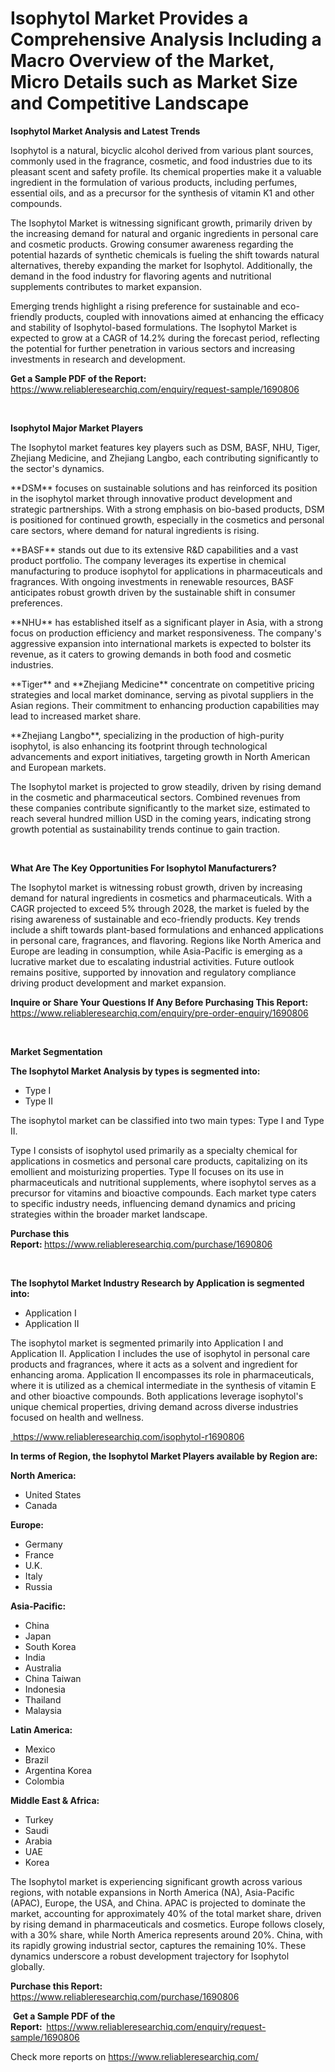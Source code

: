 <p><h1>Isophytol Market Provides a Comprehensive Analysis Including a Macro Overview of the Market, Micro Details such as Market Size and Competitive Landscape</h1></p><p><strong>Isophytol Market Analysis and Latest Trends</strong></p>
<p><p>Isophytol is a natural, bicyclic alcohol derived from various plant sources, commonly used in the fragrance, cosmetic, and food industries due to its pleasant scent and safety profile. Its chemical properties make it a valuable ingredient in the formulation of various products, including perfumes, essential oils, and as a precursor for the synthesis of vitamin K1 and other compounds.</p><p>The Isophytol Market is witnessing significant growth, primarily driven by the increasing demand for natural and organic ingredients in personal care and cosmetic products. Growing consumer awareness regarding the potential hazards of synthetic chemicals is fueling the shift towards natural alternatives, thereby expanding the market for Isophytol. Additionally, the demand in the food industry for flavoring agents and nutritional supplements contributes to market expansion.</p><p>Emerging trends highlight a rising preference for sustainable and eco-friendly products, coupled with innovations aimed at enhancing the efficacy and stability of Isophytol-based formulations. The Isophytol Market is expected to grow at a CAGR of 14.2% during the forecast period, reflecting the potential for further penetration in various sectors and increasing investments in research and development.</p></p>
<p><strong>Get a Sample PDF of the Report:&nbsp;</strong> <a href="https://www.reliableresearchiq.com/enquiry/request-sample/1690806?utm_campaign=1123&utm_medium=2&utm_source=Github&utm_content=ia&utm_term=06012025&utm_id=isophytol">https://www.reliableresearchiq.com/enquiry/request-sample/1690806</a></p>
<p>&nbsp;</p>
<p><strong>Isophytol Major Market Players</strong></p>
<p><p>The Isophytol market features key players such as DSM, BASF, NHU, Tiger, Zhejiang Medicine, and Zhejiang Langbo, each contributing significantly to the sector's dynamics.</p><p>**DSM** focuses on sustainable solutions and has reinforced its position in the isophytol market through innovative product development and strategic partnerships. With a strong emphasis on bio-based products, DSM is positioned for continued growth, especially in the cosmetics and personal care sectors, where demand for natural ingredients is rising. </p><p>**BASF** stands out due to its extensive R&D capabilities and a vast product portfolio. The company leverages its expertise in chemical manufacturing to produce isophytol for applications in pharmaceuticals and fragrances. With ongoing investments in renewable resources, BASF anticipates robust growth driven by the sustainable shift in consumer preferences.</p><p>**NHU** has established itself as a significant player in Asia, with a strong focus on production efficiency and market responsiveness. The company's aggressive expansion into international markets is expected to bolster its revenue, as it caters to growing demands in both food and cosmetic industries.</p><p>**Tiger** and **Zhejiang Medicine** concentrate on competitive pricing strategies and local market dominance, serving as pivotal suppliers in the Asian regions. Their commitment to enhancing production capabilities may lead to increased market share.</p><p>**Zhejiang Langbo**, specializing in the production of high-purity isophytol, is also enhancing its footprint through technological advancements and export initiatives, targeting growth in North American and European markets.</p><p>The Isophytol market is projected to grow steadily, driven by rising demand in the cosmetic and pharmaceutical sectors. Combined revenues from these companies contribute significantly to the market size, estimated to reach several hundred million USD in the coming years, indicating strong growth potential as sustainability trends continue to gain traction.</p></p>
<p>&nbsp;</p>
<p><strong>What Are The Key Opportunities For Isophytol Manufacturers?</strong></p>
<p><p>The Isophytol market is witnessing robust growth, driven by increasing demand for natural ingredients in cosmetics and pharmaceuticals. With a CAGR projected to exceed 5% through 2028, the market is fueled by the rising awareness of sustainable and eco-friendly products. Key trends include a shift towards plant-based formulations and enhanced applications in personal care, fragrances, and flavoring. Regions like North America and Europe are leading in consumption, while Asia-Pacific is emerging as a lucrative market due to escalating industrial activities. Future outlook remains positive, supported by innovation and regulatory compliance driving product development and market expansion.</p></p>
<p><strong>Inquire or Share Your Questions If Any Before Purchasing This Report:</strong> <a href="https://www.reliableresearchiq.com/enquiry/pre-order-enquiry/1690806?utm_campaign=1123&utm_medium=2&utm_source=Github&utm_content=ia&utm_term=06012025&utm_id=isophytol">https://www.reliableresearchiq.com/enquiry/pre-order-enquiry/1690806</a></p>
<p>&nbsp;</p>
<p><strong>Market Segmentation</strong></p>
<p><strong>The Isophytol Market Analysis by types is segmented into:</strong></p>
<p><ul><li>Type I</li><li>Type II</li></ul></p>
<p><p>The isophytol market can be classified into two main types: Type I and Type II. </p><p>Type I consists of isophytol used primarily as a specialty chemical for applications in cosmetics and personal care products, capitalizing on its emollient and moisturizing properties. Type II focuses on its use in pharmaceuticals and nutritional supplements, where isophytol serves as a precursor for vitamins and bioactive compounds. Each market type caters to specific industry needs, influencing demand dynamics and pricing strategies within the broader market landscape.</p></p>
<p><strong>Purchase this Report:&nbsp;</strong><a href="https://www.reliableresearchiq.com/purchase/1690806?utm_campaign=1123&utm_medium=2&utm_source=Github&utm_content=ia&utm_term=06012025&utm_id=isophytol">https://www.reliableresearchiq.com/purchase/1690806</a></p>
<p>&nbsp;</p>
<p><strong>The Isophytol Market Industry Research by Application is segmented into:</strong></p>
<p><ul><li>Application I</li><li>Application II</li></ul></p>
<p><p>The isophytol market is segmented primarily into Application I and Application II. Application I includes the use of isophytol in personal care products and fragrances, where it acts as a solvent and ingredient for enhancing aroma. Application II encompasses its role in pharmaceuticals, where it is utilized as a chemical intermediate in the synthesis of vitamin E and other bioactive compounds. Both applications leverage isophytol's unique chemical properties, driving demand across diverse industries focused on health and wellness.</p></p>
<p><a href="https://www.reliableresearchiq.com/isophytol-r1690806?utm_campaign=1123&utm_medium=2&utm_source=Github&utm_content=ia&utm_term=06012025&utm_id=isophytol">&nbsp;https://www.reliableresearchiq.com/isophytol-r1690806</a></p>
<p><strong>In terms of Region, the Isophytol Market Players available by Region are:</strong></p>
<p>
    <p> <strong> North America: </strong>
        <ul>
            <li>United States</li>
            <li>Canada</li>
        </ul>
        </p> 
    <p> <strong> Europe: </strong>
        <ul>
            <li>Germany</li>
            <li>France</li>
            <li>U.K.</li>
            <li>Italy</li>
            <li>Russia</li>
        </ul>
        </p> 
    <p> <strong> Asia-Pacific: </strong>
        <ul>
            <li>China</li>
            <li>Japan</li>
            <li>South Korea</li>
            <li>India</li>
            <li>Australia</li>
            <li>China Taiwan</li>
            <li>Indonesia</li>
            <li>Thailand</li>
            <li>Malaysia</li>
        </ul>
        </p> 
    <p> <strong> Latin America: </strong>
        <ul>
            <li>Mexico</li>
            <li>Brazil</li>
            <li>Argentina Korea</li>
            <li>Colombia</li>
        </ul>
        </p> 
    <p> <strong> Middle East & Africa: </strong>
        <ul>
            <li>Turkey</li>
            <li>Saudi</li>
            <li>Arabia</li>
            <li>UAE</li>
            <li>Korea</li>
        </ul>
    </p>
    </p>
<p><p>The Isophytol market is experiencing significant growth across various regions, with notable expansions in North America (NA), Asia-Pacific (APAC), Europe, the USA, and China. APAC is projected to dominate the market, accounting for approximately 40% of the total market share, driven by rising demand in pharmaceuticals and cosmetics. Europe follows closely, with a 30% share, while North America represents around 20%. China, with its rapidly growing industrial sector, captures the remaining 10%. These dynamics underscore a robust development trajectory for Isophytol globally.</p></p>
<p><strong>Purchase this Report: </strong><a href="https://www.reliableresearchiq.com/purchase/1690806?utm_campaign=1123&utm_medium=2&utm_source=Github&utm_content=ia&utm_term=06012025&utm_id=isophytol">https://www.reliableresearchiq.com/purchase/1690806</a></p>
<p>&nbsp;<strong>Get a Sample PDF of the Report:&nbsp;&nbsp;</strong><a href="https://www.reliableresearchiq.com/enquiry/request-sample/1690806?utm_campaign=1123&utm_medium=2&utm_source=Github&utm_content=ia&utm_term=06012025&utm_id=isophytol">https://www.reliableresearchiq.com/enquiry/request-sample/1690806</a></p>
<p><strong></strong></p>
<p>Check more reports on <a href="https://www.reliableresearchiq.com/?utm_campaign=1123&utm_medium=2&utm_source=Github&utm_content=ia&utm_term=06012025&utm_id=isophytol">https://www.reliableresearchiq.com/</a></p>
